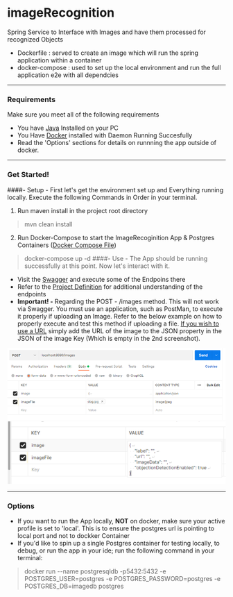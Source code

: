 # imageRecognition
Spring Service to Interface with Images and have them processed for recognized Objects

- Dockerfile : served to create an image which will run the spring application within a container
- docker-compose : used to set up the local environment and run the full application e2e with all dependcies

<hr />

### Requirements
Make sure you meet all of the following requirements
* You have [Java](https://www.java.com/en/download/manual.jsp) Installed on your PC
* You Have [Docker](https://www.docker.com/products/docker-desktop/) installed with Daemon Running Succesfully
* Read the 'Options' sections for details on runnning the app outside of docker. 

<hr />

### Get Started!
####- Setup - 
First let's get the environment set up and Everything running locally. Execute the following Commands in Order in your terminal. 
1. Run maven install in the project root directory
> mvn clean install
2. Run Docker-Compose to start the ImageRecoginition App & Postgres Containers ([Docker Compose File](docker-compose.yml))
> docker-compose up -d
####- Use -
The App should be running successfully at this point. Now let's interact with it.
* Visit the [Swagger](http://localhost:8080/swagger-ui.html) and execute some of the Endpoins there
* Refer to the [Project Definition](src/main/resources/static/readmeImages/CodingExerciseRequirements.pdf) for additional understanding of the endpoints
* <b>Important! -</b> Regarding the POST - /images method. This will not work via Swagger. You must use an application, such as PostMan, to execute it properly if uploading an Image.
  Refer to the below example on how to properly execute and test this method if uploading a file. <u>If you wish to use a URL</u> simply add the URL of the image to the JSON property in the JSON of the image Key (Which is empty in the 2nd screenshot). 

![](src/main/resources/static/readmeImages/postman_pt1.png)
![](src/main/resources/static/readmeImages/postman_pt2.png)

<hr />

### Options 
* If you want to run the App locally, <b>NOT</b> on docker, make sure your active profile is set to 'local'. This is to ensure the postgres url is pointing to local port and not to dockker Container
* If you'd like to spin up a single Postgres container for testing locally, to debug, or run the app in your ide; run the following command in your
terminal: 
> docker run --name postgresqldb -p5432:5432 -e POSTGRES_USER=postgres -e POSTGRES_PASSWORD=postgres -e POSTGRES_DB=imagedb postgres
